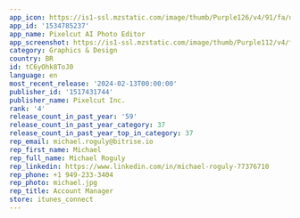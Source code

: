 ```yaml
---
app_icon: https://is1-ssl.mzstatic.com/image/thumb/Purple126/v4/91/fa/d5/91fad527-a797-de76-2615-65a412f93c8b/AppIcon-0-0-1x_U007emarketing-0-7-0-85-220.png/1024x1024bb.png
app_id: '1534785237'
app_name: Pixelcut AI Photo Editor
app_screenshot: https://is1-ssl.mzstatic.com/image/thumb/Purple112/v4/f2/ac/9f/f2ac9f27-d212-90f6-36b6-9959f164914a/9a1e7c87-4f5f-4f25-9755-2dfa516a4056_1.png/1242x2688bb.png
category: Graphics & Design
country: BR
id: tC6yOhk8ToJ0
language: en
most_recent_release: '2024-02-13T00:00:00'
publisher_id: '1517431744'
publisher_name: Pixelcut Inc.
rank: '4'
release_count_in_past_year: '59'
release_count_in_past_year_category: 37
release_count_in_past_year_top_in_category: 37
rep_email: michael.roguly@bitrise.io
rep_first_name: Michael
rep_full_name: Michael Roguly
rep_linkedin: https://www.linkedin.com/in/michael-roguly-77376710
rep_phone: +1 949-233-3404
rep_photo: michael.jpg
rep_title: Account Manager
store: itunes_connect
---
```

